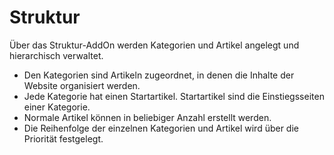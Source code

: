 # Struktur

Über das Struktur-AddOn werden Kategorien und Artikel angelegt und hierarchisch verwaltet.

- Den Kategorien sind Artikeln zugeordnet, in denen die Inhalte der Website organisiert werden. 
- Jede Kategorie hat einen Startartikel. Startartikel sind die Einstiegsseiten einer Kategorie. 
- Normale Artikel können in beliebiger Anzahl erstellt werden. 
- Die Reihenfolge der einzelnen Kategorien und Artikel wird über die Priorität festgelegt.

